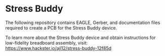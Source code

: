 # Stress Buddy

The following repository contains EAGLE, Gerber, and documentation files required to create a PCB for the Stress Buddy device.

To learn more about the Stress Buddy device and obtain instructions for low-fidelity breadboard assembly, visit: https://www.hackster.io/ajl12/stress-buddy-12f85d
